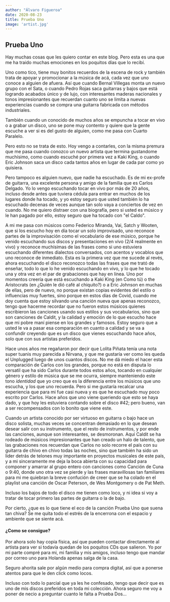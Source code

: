 ```yaml
---
author: "Álvaro Figueroa"
date: 2020-08-23
title: Prueba Uno
image: 'artist.jpg'
---
```


## Prueba Uno

Hay muchas cosas que les quiero contar en este blog. Pero esta es una que me ha traido muchas emociones en los poquitos días que lo recibí.

Uno como tico, tiene muy bonitos recuerdos de la escena de rock y también trata de apoyar y promocionar a la música de acá, cada vez que uno conoce a alguien de afuera. Así que cuando Bernal Villegas monta un nuevo grupo con el Sata, o cuando Pedro Rojas saca guitarras y bajos que está logrando acabados único y de lujo, con interesantes maderas nacionales y tonos impresionantes que recuerdan cuanto uno se limita a nuevas experiencias cuando se compra una guitarra fabricada con métodos industriales.

También cuando un conocido de muchos años se empuncha a tocar en vivo o a grabar un disco, uno se pone muy contento y quiere que la gente escuche a ver si es del gusto de alguien, como me pasa con Cuarto Paralelo.

Pero esto no se trata de esto. Hoy vengo a contarles, con la misma premura que me pasa cuando conozco un nuevo artista que termina gustandome muchísimo, como cuando escuché por primera vez a Kaki King, o cuando Eric Johnson saca un disco cada tantos años en lugar de cada par como yo quisiera.

Pero tampoco es alguien nuevo, que nadie ha escuchado. Es de mi ex-profe de guitarra, una excelente persona y amigo de la familia que es Carlos Delgado. Yo lo vengo escuchando tocar en vivo por más de 20 años, incluso desde antes que tuviera cédula para entrar en muchos de los lugares donde ha tocado, y yo estoy seguro que usted también lo ha escuchado decenas de veces aunque tan solo vaya a conciertos de vez en cuando. No me quiero distraer con una biografía, pero si usted es músico y le han pagado por ello, estoy seguro que ha tocado con "el Caldo".

A mi me pasa con músicos como Federico Miranda, Vai, Satch y Wooten, que si los escucho hoy en día tocar un solo improvisado, uno reconoce partes de la improvisación como el vocabulario de ese músico, porque he venido escuchando sus discos y presentaciones en vivo (2/4 realmente en vivo) y reconoce muchísimas de las frases como si uno estuviera escuchando diferentes dialectos conversados, con acentos y vocablos que uno reconoce de inmediato. Esta es la primera vez que me sucede al revés, ahora escuchando el disco reconozco todas las frases que me trató de enseñar, todo lo que lo he venido escuchando en vivo, y lo que he tocado una y otra vez en el par de grabaciones que hay en línea. Uno por momentos creería que está escuchando a Kaki King (en Como tú) o the Aristocrats (en ¿Quién le dió café al chiquito?) o a Eric Johnson en muchas de ellas, pero de nuevo, no porque existan copias evidentes del estilo o influencias muy fuertes, sino porque en estos días de Covid, cuando me doy cuenta que estoy silvando una canción nueva que apenas reconozco, tengo que hacerme recordar que no fueron estos músicos quienes escribieron las canciones usando sus estilos y sus vocabularios, sino que son canciones de Caldit, y la calidad y emoción de lo que escucho hace que mi pobre maní piense en los grandes y famosos. Estoy seguro que a usted le va a pasar esa comparación en cuanto a calidad y se va a confundir creyendo que es un disco que vienes escuchando hace años, solo que con sus artistas preferidos.

Hace unos años me regañaron por decir que Lolita Piñata tenía una nota super tuanis muy parecida a Nirvana, y que me gustaría ver como les queda el Unplugged luego de unos cuantos discos. No me dá miedo el hacer esta comparación de Carlos con los grandes, porque no está en disputa lo versatil que ha sido Carlos durante todos estos años, tocando en cualquier género y estilo de música que se me ocurra, siempre manteniendo este tono *identidad* que yo creo que es la diferencia entre los músicos que uno escucha, y los que uno recuerda. Pero si me gustaría recalcar una experiencia que para mi fue casi nueva y es que he escuchado muy poco escrito por Carlos. Hace años que uno viene queriendo que esto se haya dado, y que hoy les estuviera contando sobre el disco #42; pero bueno, van a ser recompensados con lo bonito que viene este.

Cuando un artista conocido por ser virtuoso en guitarra o bajo hace un disco solista, muchas veces se concentran demasiado en lo que desean desear salir con su instrumento, que el resto de instrumentos, y por ende las canciones, aunque son interesantes, se desmoronan. Aquí Caldit se ha rodeado de músicos impresionantes que han creado un halo de talento, que las grabaciones nos recuerdan que Carlos no solo recorre el país con su guitarra de chivo en chivo todas las noches, sino que también ha sido un lider detrás de telones muy importante en proyectos musicales de este país, y a mi sinceramente me deja la boca abierta con su capacidad para componer y amarrar al grupo entero con canciones como Canción de Cuna o 9:40, donde uno otra vez se pierde y las frases maravillosas tan familiares para mi me quiebran la breve confución de creer que se ha colado en el playlist una canción de Oscar Peterson, de Wes Montgomery o de Pat Meth.

Incluso los bajos de todo el disco me tienen como loco, y ni idea si voy a tratar de tocar primero las partes de guitarra o la de bajo.

Por cierto, ¿que es lo que tiene el eco de la canción Prueba Uno que suena tan chiva? Se me quita todo el estrés de la encerrona con el espacio y ambiente que se siente acá.

#### ¿Como se consigue?

Por ahora solo hay copia física, así que pueden contactar directamente al artista para ver si todavía quedan de los poquitos CDs que salieron. Yo por mi parte compré para mi, mi familia y mis amigos, incluso tengo que mandar por correo uno para Holanda apenas salga de la casa.

Seguro ahorita sale por algún medio para compra digital, así que a ponerse atentos para que le den click como locos.

Incluso con todo lo parcial que ya les he confesado, tengo que decir que es uno de mis discos preferidos en toda mi colección. Ahora seguro me voy a poner de necio a preguntar cuanto le falta a Prueba Dos...
